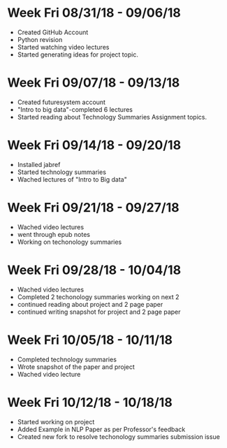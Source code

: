 Week Fri 08/31/18 - 09/06/18
======
* Created GitHub Account
* Python revision
* Started watching video lectures
* Started generating ideas for project topic.
# Week Fri 09/07/18 - 09/13/18

* Created futuresystem account
* "Intro to big data"-completed 6 lectures
* Started reading about Technology Summaries Assignment topics.
# Week Fri 09/14/18 - 09/20/18
* Installed jabref
* Started technology summaries
* Wached lectures of "Intro to Big data"
# Week Fri 09/21/18 - 09/27/18
* Wached video lectures
* went through epub notes
* Working on techonology summaries
# Week Fri 09/28/18 - 10/04/18
* Wached video lectures
* Completed 2 techonology summaries working on next 2
* continued reading about project and 2 page paper
* continued writing snapshot for project and 2 page paper
# Week Fri 10/05/18 - 10/11/18
* Completed technology summaries
* Wrote snapshot of the paper and project
* Wached video lecture
# Week Fri 10/12/18 - 10/18/18
* Started working on project 
* Added Example in NLP Paper as per Professor's feedback
* Created new fork to resolve techonology summaries submission issue

